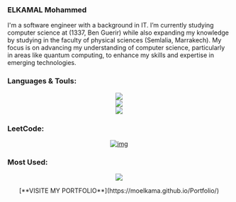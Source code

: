 ### ELKAMAL Mohammed

I'm a software engineer with a background in IT. I’m currently studying computer science at (1337, Ben Guerir) while also expanding my knowledge by studying in the faculty of physical sciences (Semlalia, Marrakech). My focus is on advancing my understanding of computer science, particularly in areas like quantum computing, to enhance my skills and expertise in emerging technologies.



### Languages & Touls:

<div align="center">
    <img src="https://skillicons.dev/icons?i=linux,ubuntu,debian,docker,nginx,bash,vim," />
</div>
<div align="center">
    <img src="https://skillicons.dev/icons?i=py,django,c,cpp,git,github,vscode,pr,"/>
</div>
<div align="center">
    <img src="https://skillicons.dev/icons?i=html,css,bootstrap,tailwind,js,react,postman," />
</div>

### LeetCode:
<div align="center">

[![img](https://leetcard.jacoblin.cool/moelkama?theme=dark&font=Changa)](https://leetcode.com/u/moelkama/)

</div>


### Most Used:
<div align="center">

![](https://github-readme-stats.vercel.app/api/top-langs/?username=moelkama&theme=react&hide_border=false&include_all_commits=true&count_private=true&layout=compact)

</div>

<div align="center">
[**VISITE MY PORTFOLIO**](https://moelkama.github.io/Portfolio/)
</div>
